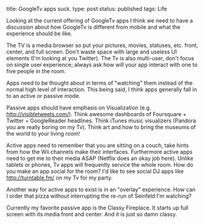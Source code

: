 title: GoogleTv apps suck.
type: post
status: published
tags: Life



Looking at the current offering of GoogleTv apps I think we need to have a discussion about how GoogleTv is different from mobile and what the experience should be like.

The TV is a media browser so put your pictures, movies, statuses, etc. front, center, and full screen. Don't waste space with large and useless UI elements (I'm looking at you Twitter). The Tv is also multi-user, don't focus on single user experience; always ask how will your app interact with one to five people in the room.

Apps need to be thought about in terms of "watching" them instead of the normal high level of interaction. This being said, I think apps generally fall in to an active or passive mode.

Passive apps should have emphasis on Visualization (e.g. http://visibletweets.com/). Think awesome dashboards of Foursquare + Twitter + GoogleReader headlines. Think iTunes music visualizers (Pandora you are really boring on my Tv). Think art and how to bring the museums of the world to your living room!

Active apps need to remember that you are sitting on a couch, take hints from how the Wii channels make their interfaces. Furthermore active apps need to get me to their media ASAP (Netflix does an okay job here). Unlike tablets or phones, Tv apps will frequently service the whole room. How do you make an app social for the room? I'd like to see social DJ apps like http://turntable.fm/ on my Tv for my party.

Another way for active apps to exist is in an "overlay" experience. How can I order that pizza without interrupting the re-run of Seinfeld I'm watching?

Currently my favorite passive app is the Classy Fireplace. It starts up full screen with its media front and center. And it is just so damn classy.
